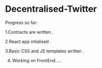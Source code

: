 # Decentralised-Twitter

Progress so far:

1.Contracts are written .

2.React app intialised .

3.Basic CSS and JS templates written .

4. Working on FrontEnd.....






